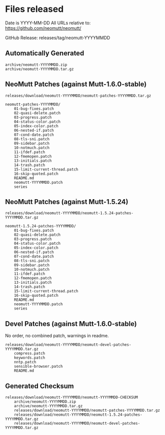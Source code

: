 # Files released

Date is YYYY-MM-DD
All URLs relative to: https://github.com/neomutt/neomutt/

GitHub Release:  releases/tag/neomutt-YYYYMMDD

## Automatically Generated

    archive/neomutt-YYYYMMDD.zip
    archive/neomutt-YYYYMMDD.tar.gz

## NeoMutt Patches (against Mutt-1.6.0-stable)

    releases/download/neomutt-YYYYMMDD/neomutt-patches-YYYYMMDD.tar.gz

    neomutt-patches-YYYYMMDD/
        01-bug-fixes.patch
        02-quasi-delete.patch
        03-progress.patch
        04-status-color.patch
        05-index-color.patch
        06-nested-if.patch
        07-cond-date.patch
        08-tls-sni.patch
        09-sidebar.patch
        10-notmuch.patch
        11-ifdef.patch
        12-fmemopen.patch
        13-initials.patch
        14-trash.patch
        15-limit-current-thread.patch
        16-skip-quoted.patch
        README.md
        neomutt-YYYYMMDD.patch
        series

## NeoMutt Patches (against Mutt-1.5.24)

    releases/download/neomutt-YYYYMMDD/neomutt-1.5.24-patches-YYYYMMDD.tar.gz

    neomutt-1.5.24-patches-YYYYMMDD/
        01-bug-fixes.patch
        02-quasi-delete.patch
        03-progress.patch
        04-status-color.patch
        05-index-color.patch
        06-nested-if.patch
        07-cond-date.patch
        08-tls-sni.patch
        09-sidebar.patch
        10-notmuch.patch
        11-ifdef.patch
        12-fmemopen.patch
        13-initials.patch
        14-trash.patch
        15-limit-current-thread.patch
        16-skip-quoted.patch
        README.md
        neomutt-YYYYMMDD.patch
        series

## Devel Patches (against Mutt-1.6.0-stable)

No order, no combined patch, warnings in readme.

    releases/download/neomutt-YYYYMMDD/neomutt-devel-patches-YYYYMMDD.tar.gz
        compress.patch
        keywords.patch
        nntp.patch
        sensible-browser.patch
        README.md

## Generated Checksum

    releases/download/neomutt-YYYYMMDD/neomutt-YYYYMMDD-CHECKSUM
        archive/neomutt-YYYYMMDD.zip
        archive/neomutt-YYYYMMDD.tar.gz
        releases/download/neomutt-YYYYMMDD/neomutt-patches-YYYYMMDD.tar.gz
        releases/download/neomutt-YYYYMMDD/neomutt-1.5.24-patches-YYYYMMDD.tar.gz
        releases/download/neomutt-YYYYMMDD/neomutt-devel-patches-YYYYMMDD.tar.gz

